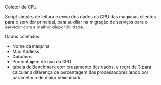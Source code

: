 Coletor de CPU.

Script simples de leitura e envio dos dados do CPU das maquinas clientes para o servidor principal, para auxiliar na migração de serviços para o servidor com a melhor disponibilidade.

Dados coletados:
 - Nome da maquina
 - Mac Address
 - Data/hora
 - Porcentagem de uso da CPU
 - tabela de Benchmark com cruzamento dos dados, e regra de 3 para calcular a diferença de porcentagem dos processadores tendo por parametro o de maior benchmark. 